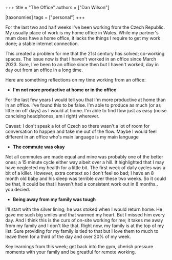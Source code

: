 +++
title = "The Office"
authors = ["Dan Wilson"]

[taxonomies]
tags = ["personal"]
+++

For the last two and half weeks I've been working from the Czech Republic. My usually place of work is my home office in Wales. While my partner's mum does have a home office, it lacks the things I require to get my work done; a stable internet connection. 
<!-- more -->

This created a problem for me that the 21st century has solved; co-working spaces. The issue now is that I haven't worked in an office since March 2023. Sure, I've been to an office since then but I haven't worked, day in day out from an office in a long time. 

Here are something reflections on my time working from an office:

* **I'm not more productive at home or in the office**

For the last few years I would tell you that I'm more productive at home than in an office. I've found this to be false. I'm able to produce as much (or as little on off days) as I would at home. I'm able to find flow just as easy (noise cancleing headphones, am i right) wherever. 

Caveat: I don't speak a lot of Czech so there wasn't a lot of room for conversation to happen and take me out of the flow. Maybe I would feel different in an office who's main language is my main language

* **The commute was okay**

Not all commutes are made equal and mine was probably one of the better ones; a 15 minute cycle either way albeit over a hill. It highlighted that I may have neglected my health for a little bit. The first week of daily cycles was a bit of a killer. However, extra context so I don't feel so bad; I have an 8 month old baby and his sleep was terrible over these two weeks. So it could be that, it could be that I haven't had a consistent work out in 8 months.. you decied. 

* **Being away from my family was tough**

I'll start with the silver lining; he was stoked when I would return home. He gave me such big smiles and that warmed my heart. But I missed him every day. And I think this is the curx of on-site working for me; it takes me away from my family and I don't like that. Right now, my family is at the top of my list. Sure providing for my family is tied to that but I love them to much to leave them for a third of the day and over 20% of my week. 

Key learnings from this week; get back into the gym, cherish pressure moments with your family and be greatful for remote working. 

